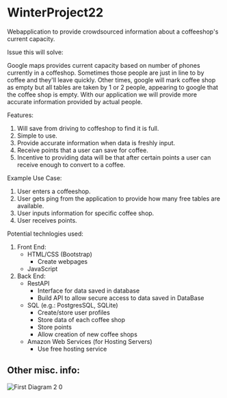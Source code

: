 # WinterProject22

Webapplication to provide crowdsourced information about a coffeeshop's current capacity. 


Issue this will solve: 

Google maps provides current capacity based on number of phones currently in a coffeshop. Sometimes those people are just in line to by coffee and they'll leave quickly. Other times, google will mark coffee shop as empty but all tables are taken by 1 or 2 people, appearing to google that the coffee shop is empty. With our application we will provide more accurate information provided by actual people. 

Features:
1. Will save from driving to coffeshop to find it is full.
2. Simple to use.
3. Provide accurate information when data is freshly input.
4. Receive points that a user can save for coffee.
5. Incentive to providing data will be that after certain points a user can receive enough to convert to a coffee.


Example Use Case:
1. User enters a coffeeshop.
2. User gets ping from the application to provide how many free tables are available.
3. User inputs information for specific coffee shop.
4. User receives points.


Potential technlogies used:
1. Front End:
    - HTML/CSS (Bootstrap)
        - Create webpages
    - JavaScript
2. Back End:
    - RestAPI
        - Interface for data saved in database
        - Build API to allow secure access to data saved in DataBase
    - SQL (e.g.: PostgresSQL, SQLite)
        - Create/store user profiles
        - Store data of each coffee shop
        - Store points
        - Allow creation of new coffee shops
    - Amazon Web Services (for Hosting Servers)
        - Use free hosting service

Other misc. info:
- 
![First Diagram 2 0](https://user-images.githubusercontent.com/68760828/208498726-0e1106fb-b746-403c-9685-f4da8df2ca23.jpg)


